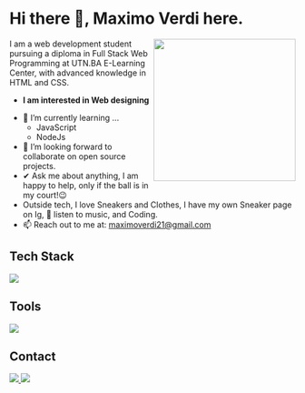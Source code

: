 # Hi there 👋, Maximo Verdi here. 

<picture> <img align="right" src="https://github.com/7oSkaaa/7oSkaaa/blob/main/Images/Right_Side.gif?raw=true" width = 250px></picture>

I am a web development student pursuing a diploma in Full Stack Web Programming at UTN.BA E-Learning Center, with advanced knowledge in HTML and CSS.
* **I am interested in Web designing**
- 🌱 I’m currently learning ...
  - JavaScript
  - NodeJs
- 👯 I’m looking forward to collaborate on open source projects.
- ✔ Ask me about anything, I am happy to help, only if the ball is in my court!😉<br>
- Outside tech, I love Sneakers and Clothes, I have my own Sneaker page on Ig, 🎵 listen to music, and Coding.
- 📫 Reach out to me at: <a href="maximoverdi21@gmail.com">maximoverdi21@gmail.com</a>
<!--tech stack icons-->
<h2>Tech Stack</h2>
<p>
  <a href="https://skillicons.dev">
    <img src="https://skillicons.dev/icons?i=git,css,html&perline=14" />
  </a>
</p>

<!--Tools-->
<h2>Tools</h2>
<p>
  <a href="https://skillicons.dev">
    <img src="https://skillicons.dev/icons?i=github,discord,vscode&perline=14" />
  </a>
</p>

<!--Contact info-->
<h2>Contact</h2>
<p>
<a href="https://www.instagram.com/maxi_verdi/">
  <img src="https://skillicons.dev/icons?i=instagram&perline=14">
</a>
  <a href="[https://www.instagram.com/maxi_verdi/](https://www.linkedin.com/in/maximo-verdi-22a426335/)" targetblank>
  <img src="https://skillicons.dev/icons?i=linkedin&perline=14">
</a>
</p>

